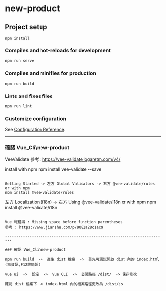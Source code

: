# new-product

## Project setup
```
npm install
```

### Compiles and hot-reloads for development
```
npm run serve
```

### Compiles and minifies for production
```
npm run build
```

### Lints and fixes files
```
npm run lint
```

### Customize configuration
See [Configuration Reference](https://cli.vuejs.org/config/).

------------------------------------------------------------------------

### 確認 Vue_Cli\new-product

VeeValidate 參考 : https://vee-validate.logaretm.com/v4/

install with npm
npm install vee-validate --save
```

Getting Started -> 左方 Global Validators -> 右方 @vee-validate/rules
or with npm
npm install @vee-validate/rules
```

左方 Localization (i18n) -> 右方 Using @vee-validate/i18n
or with npm
npm install @vee-validate/i18n
```

Vue 報錯誤 : Missing space before function parentheses
參考 : https://www.jianshu.com/p/9081a28c1ac9

-------------------------------------------------------------------------

### 確認 Vue_Cli\new-product

npm run build  ->  產生 dist 檔案  ->  首先可測試開啟 dist 內的 index.html (無資訊,F12跳錯誤)

vue ui  ->  設定  ->  Vue CLI  ->  公開路徑 /dist/  -> 保存修改

確認 dist 檔案下 -> index.html 內的檔案路徑更改為 /dist/js